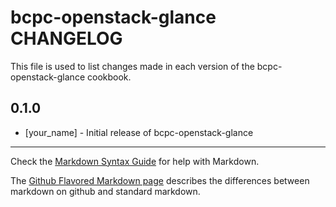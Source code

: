 bcpc-openstack-glance CHANGELOG
===============================

This file is used to list changes made in each version of the bcpc-openstack-glance cookbook.

0.1.0
-----
- [your_name] - Initial release of bcpc-openstack-glance

- - -
Check the [Markdown Syntax Guide](http://daringfireball.net/projects/markdown/syntax) for help with Markdown.

The [Github Flavored Markdown page](http://github.github.com/github-flavored-markdown/) describes the differences between markdown on github and standard markdown.
